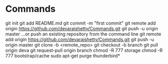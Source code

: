 # Commands
git init
git add README.md
git commit -m "first commit"
git remote add origin https://github.com/devarajshetty/Commands.git
git push -u origin master
…or push an existing repository from the command line
git remote add origin https://github.com/devarajshetty/Commands.git
git push -u origin master
git clone -b <branch> <remote_repo>
git checkout -b branch
git pull origin deva
git request-pull origin branch
chmod -R 777 storage
chmod -R 777 bootstrap/cache
sudo apt-get purge thunderbird*




